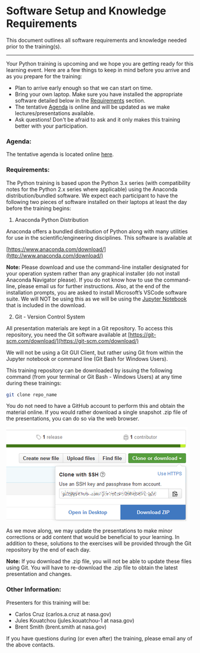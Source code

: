 # Software Setup and Knowledge Requirements
This document outlines all software requirements and knowledge needed prior to the training(s).

---

Your Python training is upcoming and we hope you are getting ready for this learning event. Here are a few things to keep in mind before you arrive and as you prepare for the training:
* Plan to arrive early enough so that we can start on time.
* Bring your own laptop. Make sure you have installed the appropriate software detailed below in the [Requirements](###Requirements) section.
* The tentative [Agenda](http://github.com/pytrain/agenda) is online and will be updated as we make lectures/presentations available.
* Ask questions! Don't be afraid to ask and it only makes this training better with your participation.

### Agenda:

The tentative agenda is located online [here](https://github.com/pytrain/agenda).

### Requirements:

The Python training is based upon the Python 3.x series (with compatibility notes for the Python 2.x series where applicable) using the Anaconda distribution/bundled software. We expect each participant to have the following two pieces of software installed on their laptops at least the day before the training begins:

1. Anaconda Python Distribution 

  Anaconda offers a bundled distribution of Python along with many utilities for use in the scientific/engineering disciplines. This software is available at

  [https://www.anaconda.com/download/](http://www.anaconda.com/download/)

  __Note:__ Please download and use the command-line installer designated for your operation system rather than any graphical installer (do not install Anaconda Navigator please). If you do not know how to use the command-line, please email us for further instructions. Also, at the end of the installation prompts, you are asked to install Microsoft’s VSCode software suite. We will NOT be using this as we will be using the [Jupyter Notebook](http://jupyter.org) that is included in the download.

2. Git - Version Control System

  All presentation materials are kept in a Git repository. To access this repository, you need the Git software available at
[https://git-scm.com/download/](https://git-scm.com/download/)

  We will not be using a Git GUI Client, but rather using Git from within the Jupyter notebook or command line (Git Bash for Windows Users).

  This training repository can be downloaded by issuing the following command (from your terminal or Git Bash - Windows Users) at any time during these trainings:

  ```bash
  git clone repo_name
  ```

  You do not need to have a GitHub account to perform this and obtain the material online. If you would rather download a single snapshot .zip file of the presentations, you can do so via the web browser.
  
  ![Git Zip](git_zip.png)

  As we move along, we may update the presentations to make minor corrections or add content that would be beneficial to your learning. In addition to these, solutions to the exercises will be provided through the Git repository by the end of each day.

  __Note:__ If you download the .zip file, you will not be able to update these files using Git. You will have to re-download the .zip file to obtain the latest presentation and changes.

### Other Information:

Presenters for this training will be:

* Carlos Cruz (carlos.a.cruz at nasa.gov)
* Jules Kouatchou (jules.kouatchou-1 at nasa.gov)
* Brent Smith (brent.smith at nasa.gov)

If you have questions during (or even after) the training, please email any of the above contacts.
